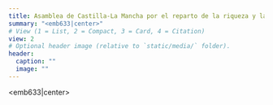 ```yaml
---
title: Asamblea de Castilla-La Mancha por el reparto de la riqueza y la renta básica de las iguales
summary: "<emb633|center>"
# View (1 = List, 2 = Compact, 3 = Card, 4 = Citation)
view: 2
# Optional header image (relative to `static/media/` folder).
header:
  caption: ""
  image: ""
---
```


<emb633|center>